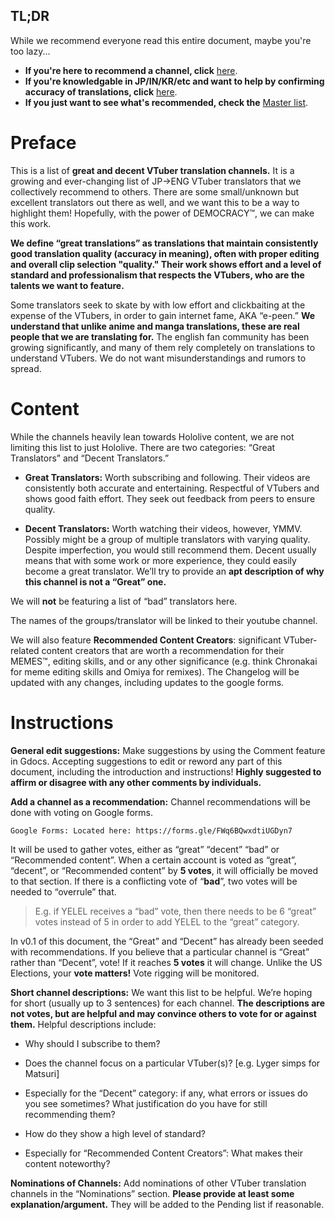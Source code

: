 ## TL;DR

While we recommend everyone read this entire document, maybe you're too lazy...

- **If you're here to recommend a channel, click** [here](https://link-to-section-about-recommending-channels). 
- **If you're knowledgable in JP/IN/KR/etc and want to help by confirming accuracy of translations, click** [here](https://link-to-section-about-tl-check). 
- **If you just want to see what's recommended, check the** [Master list](https://github.com/jogerj/VTuber-Translators-Master-List/blob/master/Master%20List.md).

# Preface

This is a list of **great and decent VTuber translation channels.** It is a growing and ever-changing list of JP->ENG VTuber translators that we collectively recommend to others. There are some small/unknown but excellent translators out there as well, and we want this to be a way to highlight them! Hopefully, with the power of DEMOCRACY™, we can make this work.

**We define “great translations” as translations that maintain consistently good translation quality (accuracy in meaning), often with proper editing and overall clip selection "quality." Their work shows effort and a level of standard and professionalism that respects the VTubers, who are the talents we want to feature.**

Some translators seek to skate by with low effort and clickbaiting at the expense of the VTubers, in order to gain internet fame, AKA “e-peen.” **We understand that unlike anime and manga translations, these are real people that we are translating for.** The english fan community has been growing significantly, and many of them rely completely on translations to understand VTubers. We do not want misunderstandings and rumors to spread.

# Content
While the channels heavily lean towards Hololive content, we are not limiting this list to just Hololive.
There are two categories: “Great Translators” and “Decent Translators.” 

- **Great Translators:** Worth subscribing and following. Their videos are consistently both accurate and entertaining. Respectful of VTubers and shows good faith effort. They seek out feedback from peers to ensure quality. 

- **Decent Translators:** Worth watching their videos, however, YMMV. Possibly might be a group of multiple translators with varying quality. Despite imperfection, you would still recommend them. Decent usually means that with some work or more experience, they could easily become a great translator. We’ll try to provide an **apt description of why this channel is not a “Great” one.**

We will **not** be featuring a list of “bad” translators here. 

The names of the groups/translator will be linked to their youtube channel.

We will also feature **Recommended Content Creators**: significant VTuber-related content creators that are worth a recommendation for their MEMES™, editing skills, and or any other significance (e.g. think Chronakai for meme editing skills and Omiya for remixes).
The Changelog will be updated with any changes, including updates to the google forms.

# Instructions
**General edit suggestions:** Make suggestions by using the Comment feature in Gdocs. Accepting suggestions to edit or reword any part of this document, including the introduction and instructions! **Highly suggested to affirm or disagree with any other comments by individuals.**

**Add a channel as a recommendation:** Channel recommendations will be done with voting on Google forms. 

    Google Forms: Located here: https://forms.gle/FWq6BQwxdtiUGDyn7 
    
It will be used to gather votes, either as “great” “decent” “bad” or “Recommended content”. When a certain account is voted as “great”, “decent”, or “Recommended content” by **5 votes**, it will officially be moved to that section. If there is a conflicting vote of “**bad**”, two votes will be needed to “overrule” that. 

> E.g. if YELEL receives a “bad” vote, then there needs to be 6 “great” votes instead of 5 in order to add YELEL to the “great” category.

In v0.1 of this document, the “Great” and “Decent” has already been seeded with recommendations. If you believe that a particular channel is “Great” rather than “Decent”, vote! If it reaches **5 votes** it will change. Unlike the US Elections, your **vote matters!**
Vote rigging will be monitored.

**Short channel descriptions:** We want this list to be helpful. We’re hoping for short (usually up to 3 sentences) for each channel. **The descriptions are not votes, but are helpful and may convince others to vote for or against them.** Helpful descriptions include:
- Why should I subscribe to them?

- Does the channel focus on a particular VTuber(s)? [e.g. Lyger simps for Matsuri]

- Especially for the “Decent” category: if any, what errors or issues do you see sometimes? What justification do you have for still recommending them?

- How do they show a high level of standard?

- Especially for “Recommended Content Creators”: What makes their content noteworthy?

**Nominations of Channels:** Add nominations of other VTuber translation channels in the “Nominations” section. **Please provide at least some explanation/argument.** They will be added to the Pending list if reasonable.
